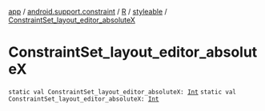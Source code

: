 [app](../../../index.md) / [android.support.constraint](../../index.md) / [R](../index.md) / [styleable](index.md) / [ConstraintSet_layout_editor_absoluteX](.)

# ConstraintSet_layout_editor_absoluteX

`static val ConstraintSet_layout_editor_absoluteX: `[`Int`](https://kotlinlang.org/api/latest/jvm/stdlib/kotlin/-int/index.html)
`static val ConstraintSet_layout_editor_absoluteX: `[`Int`](https://kotlinlang.org/api/latest/jvm/stdlib/kotlin/-int/index.html)